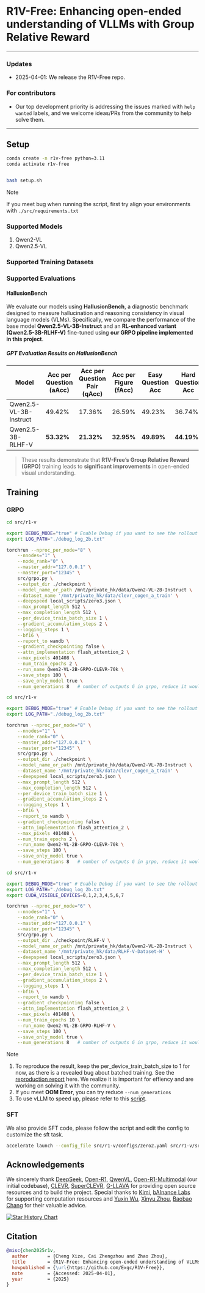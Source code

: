 # R1V-Free: Enhancing open-ended understanding of VLLMs with Group Relative Reward

---

### Updates

[//]: # (- 2025-04-02: We achieve sota performance .)
- 2025-04-01: We release the R1V-Free repo.


### For contributors
- Our top development priority is addressing the issues marked with `help wanted` labels, and we welcome ideas/PRs from the community to help solve them.

---


## Setup

```bash
conda create -n r1v-free python=3.11 
conda activate r1v-free


bash setup.sh
```

> [!NOTE] 
> If you meet bug when running the script, first try align your environments with `./src/requirements.txt`


### Supported Models

1. Qwen2-VL
2. Qwen2.5-VL 

### Supported Training Datasets


### Supported Evaluations

#### HallusionBench
We evaluate our models using **HallusionBench**, a diagnostic benchmark designed to measure hallucination and reasoning consistency in visual language models (VLMs). Specifically, we compare the performance of the base model **Qwen2.5-VL-3B-Instruct** and an **RL-enhanced variant (Qwen2.5-3B-RLHF-V)** fine-tuned using **our GRPO pipeline implemented in this project**.

##### GPT Evaluation Results on HallusionBench

| Model                  | Acc per Question (aAcc) | Acc per Question Pair (qAcc) | Acc per Figure (fAcc) | Easy Question Acc | Hard Question Acc |
|------------------------|--------------------------|-------------------------------|------------------------|-------------------|-------------------|
| Qwen2.5-VL-3B-Instruct | 49.42%                   | 17.36%                        | 26.59%                 | 49.23%            | 36.74%            |
| Qwen2.5-3B-RLHF-V | **53.32%**               | **21.32%**                    | **32.95%**             | **49.89%**        | **44.19%**        |

> These results demonstrate that **R1V-Free’s Group Relative Reward (GRPO)** training leads to **significant improvements** in open-ended visual understanding.


## Training

### GRPO

```bash
cd src/r1-v

export DEBUG_MODE="true" # Enable Debug if you want to see the rollout of model during RL
export LOG_PATH="./debug_log_2b.txt"

torchrun --nproc_per_node="8" \
    --nnodes="1" \
    --node_rank="0" \
    --master_addr="127.0.0.1" \
    --master_port="12345" \
    src/grpo.py \
    --output_dir ./checkpoint \
    --model_name_or_path /mnt/private_hk/data/Qwen2-VL-2B-Instruct \
    --dataset_name '/mnt/private_hk/data/clevr_cogen_a_train' \
    --deepspeed local_scripts/zero3.json \
    --max_prompt_length 512 \
    --max_completion_length 512 \
    --per_device_train_batch_size 1 \
    --gradient_accumulation_steps 2 \
    --logging_steps 1 \
    --bf16 \
    --report_to wandb \
    --gradient_checkpointing false \
    --attn_implementation flash_attention_2 \
    --max_pixels 401408 \
    --num_train_epochs 2 \
    --run_name Qwen2-VL-2B-GRPO-CLEVR-70k \
    --save_steps 100 \
    --save_only_model true \
    --num_generations 8   # number of outputs G in grpo, reduce it would lead to faster training and smaller memory cost but higher variance  

```



```bash
cd src/r1-v

export DEBUG_MODE="true" # Enable Debug if you want to see the rollout of model during RL
export LOG_PATH="./debug_log_2b.txt"

torchrun --nproc_per_node="8" \
    --nnodes="1" \
    --node_rank="0" \
    --master_addr="127.0.0.1" \
    --master_port="12345" \
    src/grpo.py \
    --output_dir ./checkpoint \
    --model_name_or_path /mnt/private_hk/data/Qwen2-VL-7B-Instruct \
    --dataset_name '/mnt/private_hk/data/clevr_cogen_a_train' \
    --deepspeed local_scripts/zero3.json \
    --max_prompt_length 512 \
    --max_completion_length 512 \
    --per_device_train_batch_size 1 \
    --gradient_accumulation_steps 2 \
    --logging_steps 1 \
    --bf16 \
    --report_to wandb \
    --gradient_checkpointing false \
    --attn_implementation flash_attention_2 \
    --max_pixels 401408 \
    --num_train_epochs 2 \
    --run_name Qwen2-VL-2B-GRPO-CLEVR-70k \
    --save_steps 100 \
    --save_only_model true \
    --num_generations 8   # number of outputs G in grpo, reduce it would lead to faster training and smaller memory cost but higher variance  

```



```bash
cd src/r1-v

export DEBUG_MODE="true" # Enable Debug if you want to see the rollout of model during RL
export LOG_PATH="./debug_log_2b.txt"
export CUDA_VISIBLE_DEVICES=0,1,2,3,4,5,6,7

torchrun --nproc_per_node="6" \
    --nnodes="1" \
    --node_rank="0" \
    --master_addr="127.0.0.1" \
    --master_port="12345" \
    src/grpo.py \
    --output_dir ./checkpoint/RLHF-V \
    --model_name_or_path /mnt/private_hk/data/Qwen2-VL-2B-Instruct \
    --dataset_name '/mnt/private_hk/data/RLHF-V-Dataset-H' \
    --deepspeed local_scripts/zero3.json \
    --max_prompt_length 512 \
    --max_completion_length 512 \
    --per_device_train_batch_size 1 \
    --gradient_accumulation_steps 2 \
    --logging_steps 1 \
    --bf16 \
    --report_to wandb \
    --gradient_checkpointing false \
    --attn_implementation flash_attention_2 \
    --max_pixels 401408 \
    --num_train_epochs 10 \
    --run_name Qwen2-VL-2B-GRPO-RLHF-V \
    --save_steps 100 \
    --save_only_model true \
    --num_generations 8   # number of outputs G in grpo, reduce it would lead to faster training and smaller memory cost but higher variance  
```

> [!NOTE] 
> 1. To reproduce the result, keep the per_device_train_batch_size to 1 for now, as there is a revealed bug about batched training. See the [reproduction report](https://github.com/Deep-Agent/R1-V/issues/4#issuecomment-2633348354) here. We realize it is important for effiency and are working on solving it with the community.
> 2. If you meet **OOM Error**, you can try reduce `--num_generations`
> 3. To use vLLM to speed up, please refer to this [script](https://github.com/Deep-Agent/R1-V/blob/main/src/scripts/run_grpo_vllm.sh).


### SFT

We also provide SFT code, please follow the script and edit the config to customize the sft task.

```bash
accelerate launch --config_file src/r1-v/configs/zero2.yaml src/r1-v/src/open_r1/sft.py --config src/r1-v/configs/qwen2vl_sft_config.yaml 
```




## Acknowledgements

We sincerely thank [DeepSeek](https://github.com/deepseek-ai/DeepSeek-R1), [Open-R1](https://github.com/huggingface/open-r1), [QwenVL](https://github.com/QwenLM/Qwen2.5-VL), [Open-R1-Multimodal](https://github.com/EvolvingLMMs-Lab/open-r1-multimodal) (our initial codebase), [CLEVR](https://cs.stanford.edu/people/jcjohns/clevr/), [SuperCLEVR](https://github.com/Lizw14/Super-CLEVR), [G-LLAVA](https://arxiv.org/abs/2312.11370) for providing open source resources and to build the project. Special thanks to [Kimi](https://kimi.moonshot.cn/), [bAInance Labs](https://bainancelabs.com/) for supporting computation resources and [Yuxin Wu](https://scholar.google.com/citations?user=mJQI-gUAAAAJ&hl=en), [Xinyu Zhou](https://scholar.google.com/citations?user=Jv4LCj8AAAAJ&hl=en), [Baobao Chang](https://scholar.google.com.au/citations?user=LaKNyhQAAAAJ&hl=en) for their valuable advice.



[![Star History Chart](https://api.star-history.com/svg?repos=Deep-Agent/R1-V&type=Timeline)](https://star-history.com/#Deep-Agent/R1-V&Timeline)

## Citation

```bib
@misc{chen2025r1v,
  author       = {Cheng Xize, Cai Zhengzhou and Zhao Zhou},
  title        = {R1V-Free: Enhancing open-ended understanding of VLLMs with Group Relative Reward},
  howpublished = {\url{https://github.com/Exgc/R1V-Free}},
  note         = {Accessed: 2025-04-01},
  year         = {2025}
}
```



